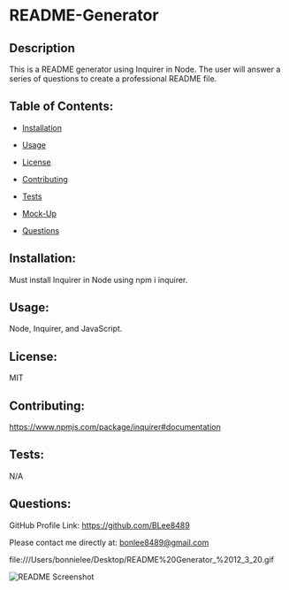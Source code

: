 # README-Generator

## Description

This is a README generator using Inquirer in Node. The user will answer a series of questions to create a professional README file.

## Table of Contents:

- [Installation](#Installation)

- [Usage](#Usage)

- [License](#License)

- [Contributing](#Contribution-Guidelines)

- [Tests](#Test-Instructions)

- [Mock-Up](#Mock-Up)

- [Questions](#Questions)

## Installation:

Must install Inquirer in Node using npm i inquirer.

## Usage:

Node, Inquirer, and JavaScript.

## License:

MIT

## Contributing:

https://www.npmjs.com/package/inquirer#documentation

## Tests:

N/A

## Questions:

GitHub Profile Link: https://github.com/BLee8489

Please contact me directly at: bonlee8489@gmail.com

file:///Users/bonnielee/Desktop/README%20Generator_%2012_3_20.gif

![README Screenshot](https://user-images.githubusercontent.com/71522463/101132095-3b00d980-35bb-11eb-8e01-3c177d700f9a.png)
